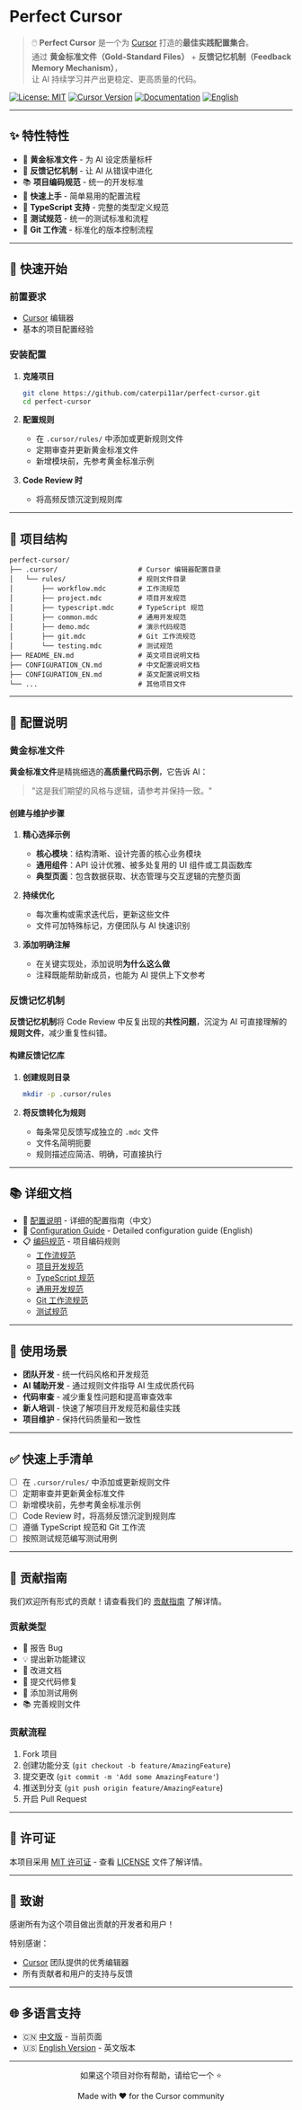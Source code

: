 # Perfect Cursor

> 🖱️ **Perfect Cursor** 是一个为 [Cursor](https://cursor.com) 打造的**最佳实践配置集合**。  
> 通过 **黄金标准文件（Gold-Standard Files）** + **反馈记忆机制（Feedback Memory Mechanism）**，  
> 让 AI 持续学习并产出更稳定、更高质量的代码。

[![License: MIT](https://img.shields.io/badge/License-MIT-yellow.svg)](https://opensource.org/licenses/MIT)
[![Cursor Version](https://img.shields.io/badge/Cursor-Required-blue.svg)](https://cursor.com)
[![Documentation](https://img.shields.io/badge/Documentation-Complete-green.svg)](./CONFIGURATION_CN.md)
[![English](https://img.shields.io/badge/English-README_EN.md-blue.svg)](./README_EN.md)

---

## ✨ 特性特性

- 🎯 **黄金标准文件** - 为 AI 设定质量标杆
- 🧠 **反馈记忆机制** - 让 AI 从错误中进化  
- 📚 **项目编码规范** - 统一的开发标准
- 🚀 **快速上手** - 简单易用的配置流程
- 🔧 **TypeScript 支持** - 完整的类型定义规范
- 🧪 **测试规范** - 统一的测试标准和流程
- 📝 **Git 工作流** - 标准化的版本控制流程

---

## 🚀 快速开始

### 前置要求

- [Cursor](https://cursor.com) 编辑器
- 基本的项目配置经验

### 安装配置

1. **克隆项目**
   ```bash
   git clone https://github.com/caterpi11ar/perfect-cursor.git
   cd perfect-cursor
   ```

2. **配置规则**
   - 在 `.cursor/rules/` 中添加或更新规则文件
   - 定期审查并更新黄金标准文件
   - 新增模块前，先参考黄金标准示例

3. **Code Review 时**
   - 将高频反馈沉淀到规则库

---

## 📁 项目结构

```
perfect-cursor/
├── .cursor/                    # Cursor 编辑器配置目录
│   └── rules/                  # 规则文件目录
│       ├── workflow.mdc        # 工作流规范
│       ├── project.mdc         # 项目开发规范
│       ├── typescript.mdc      # TypeScript 规范
│       ├── common.mdc          # 通用开发规范
│       ├── demo.mdc            # 演示代码规范
│       ├── git.mdc             # Git 工作流规范
│       └── testing.mdc         # 测试规范
├── README_EN.md                # 英文项目说明文档
├── CONFIGURATION_CN.md         # 中文配置说明文档
├── CONFIGURATION_EN.md         # 英文配置说明文档
└── ...                         # 其他项目文件
```

---

## 🔧 配置说明

### 黄金标准文件

**黄金标准文件**是精挑细选的**高质量代码示例**，它告诉 AI：
> "这是我们期望的风格与逻辑，请参考并保持一致。"

#### 创建与维护步骤

1. **精心选择示例**
   - **核心模块**：结构清晰、设计完善的核心业务模块
   - **通用组件**：API 设计优雅、被多处复用的 UI 组件或工具函数库
   - **典型页面**：包含数据获取、状态管理与交互逻辑的完整页面

2. **持续优化**
   - 每次重构或需求迭代后，更新这些文件
   - 文件可加特殊标记，方便团队与 AI 快速识别

3. **添加明确注解**
   - 在关键实现处，添加说明**为什么这么做**
   - 注释既能帮助新成员，也能为 AI 提供上下文参考

### 反馈记忆机制

**反馈记忆机制**将 Code Review 中反复出现的**共性问题**，沉淀为 AI 可直接理解的**规则文件**，减少重复性纠错。

#### 构建反馈记忆库

1. **创建规则目录**
   ```bash
   mkdir -p .cursor/rules
   ```

2. **将反馈转化为规则**
   - 每条常见反馈写成独立的 `.mdc` 文件
   - 文件名简明扼要
   - 规则描述应简洁、明确，可直接执行

---

## 📚 详细文档

- 📖 [配置说明](./CONFIGURATION_CN.md) - 详细的配置指南（中文）
- 📖 [Configuration Guide](./CONFIGURATION_EN.md) - Detailed configuration guide (English)
- 📋 [编码规范](./.cursor/rules/) - 项目编码规则
  - [工作流规范](./.cursor/rules/workflow.mdc)
  - [项目开发规范](./.cursor/rules/project.mdc)
  - [TypeScript 规范](./.cursor/rules/typescript.mdc)
  - [通用开发规范](./.cursor/rules/common.mdc)
  - [Git 工作流规范](./.cursor/rules/git.mdc)
  - [测试规范](./.cursor/rules/testing.mdc)

---

## 🎯 使用场景

- **团队开发** - 统一代码风格和开发规范
- **AI 辅助开发** - 通过规则文件指导 AI 生成优质代码
- **代码审查** - 减少重复性问题和提高审查效率
- **新人培训** - 快速了解项目开发规范和最佳实践
- **项目维护** - 保持代码质量和一致性

---

## ✅ 快速上手清单

* [ ] 在 `.cursor/rules/` 中添加或更新规则文件
* [ ] 定期审查并更新黄金标准文件
* [ ] 新增模块前，先参考黄金标准示例
* [ ] Code Review 时，将高频反馈沉淀到规则库
* [ ] 遵循 TypeScript 规范和 Git 工作流
* [ ] 按照测试规范编写测试用例

---

## 🤝 贡献指南

我们欢迎所有形式的贡献！请查看我们的 [贡献指南](.github/CONTRIBUTING.md) 了解详情。

### 贡献类型

- 🐛 报告 Bug
- 💡 提出新功能建议
- 📝 改进文档
- 🔧 提交代码修复
- 🧪 添加测试用例
- 📚 完善规则文件

### 贡献流程

1. Fork 项目
2. 创建功能分支 (`git checkout -b feature/AmazingFeature`)
3. 提交更改 (`git commit -m 'Add some AmazingFeature'`)
4. 推送到分支 (`git push origin feature/AmazingFeature`)
5. 开启 Pull Request

---

## 📄 许可证

本项目采用 [MIT 许可证](LICENSE) - 查看 [LICENSE](LICENSE) 文件了解详情。

---

## 🙏 致谢

感谢所有为这个项目做出贡献的开发者和用户！

特别感谢：
- [Cursor](https://cursor.com) 团队提供的优秀编辑器
- 所有贡献者和用户的支持与反馈

---

## 🌐 多语言支持

- 🇨🇳 [中文版](./README.md) - 当前页面
- 🇺🇸 [English Version](./README_EN.md) - 英文版本

---

<div align="center">
  <p>如果这个项目对你有帮助，请给它一个 ⭐️</p>
  <p>Made with ❤️ for the Cursor community</p>
</div>
